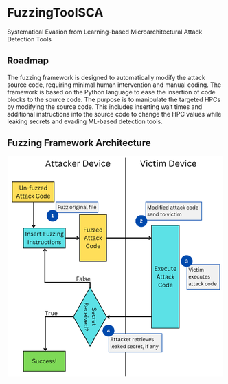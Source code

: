 # FuzzingToolSCA
Systematical Evasion from Learning-based Microarchitectural Attack Detection Tools

## Roadmap
The fuzzing framework is designed to automatically modify the attack source code, requiring minimal human intervention and manual coding. The framework is based on the Python language to ease the insertion of code blocks to the source
code. The purpose is to manipulate the targeted HPCs by modifying the source code. This includes inserting wait times and additional instructions into the source code to change the HPC values while leaking secrets and evading ML-based
detection tools. 

## Fuzzing Framework Architecture
<p align="center">
  <img src="Framework_Diagram_V2.png" width="500" title="Fuzzing Framework">
</p>

